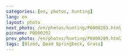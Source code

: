 ```yaml
---
categories: [en, photos, hunting]
lang: en
layout: photo
next_photo: /en/photos/hunting/P0000203.html
picname: P0000202
prev_photo: /en/photos/hunting/P0000209.html
tags: [Blood, Dead Springbock, Grass]
---
```


